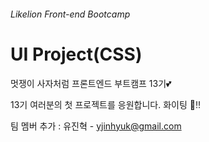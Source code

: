 ###### Likelion Front-end Bootcamp

# UI Project(CSS)

멋쟁이 사자처럼 프론트엔드 부트캠프 13기💕

13기 여러분의 첫 프로젝트를 응원합니다. 화이팅 👏‼️

팀 멤버 추가 : 유진혁 - yjinhyuk@gmail.com